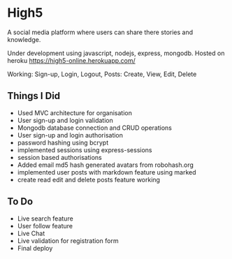 # High5

A social media platform where users can share there stories and knowledge.

Under development using javascript, nodejs, express, mongodb.
Hosted on heroku https://high5-online.herokuapp.com/

Working: Sign-up, Login, Logout, Posts: Create, View, Edit, Delete

## Things I Did

- Used MVC architecture for organisation
- User sign-up and login validation
- Mongodb database connection and CRUD operations
- User sign-up and login authorisation
- password hashing using bcrypt
- implemented sessions using express-sessions
- session based authorisations
- Added email md5 hash generated avatars from robohash.org
- implemented user posts with markdown feature using marked
- create read edit and delete posts feature working

## To Do

- Live search feature
- User follow feature
- Live Chat
- Live validation for registration form
- Final deploy
